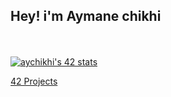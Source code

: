 <h2 align="left">Hey! i'm Aymane chikhi</h2>

<br/>
<br/>
<a align="center"  href="https://github.com/aychikhi"><img lign="center" src="https://badge.mediaplus.ma/black/aychikhi" alt="aychikhi's 42 stats" /></a>
</div>
<br/>

[42 Projects](https://github.com/aychikhi?tab=repositories&q=42-&type=&language=&sort=)
